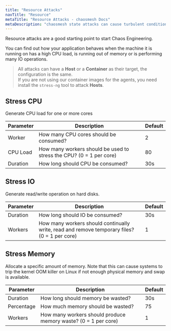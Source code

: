 ```yaml
---
title: "Resource Attacks"
navTitle: "Resource"
metaTitle: "Resource Attacks - chaosmesh Docs"
metaDescription: "chaosmesh state attacks can cause turbulent conditions on the infrastructure and platform level"
---
```


Resource attacks are a good starting point to start Chaos Engineering.

You can find out how your application behaves when the machine it is running on has a high CPU load, is running out of memory or is performing many IO operations.

> All attacks can have a **Host** or a **Container** as their target, the configuration is the same.<br/>
> If you are not using our container images for the agents, you need install the `stress-ng` tool to attack **Hosts**.

## Stress CPU
Generate CPU load for one or more cores

| Parameter   |      Description      | Default |
|----------|-------------|-------------|
| Worker   |  How many CPU cores should be consumed? | 2 |
| CPU Load |  How many workers should be used to stress the CPU? (0 = 1 per core) | 80 |
| Duration |  How long should CPU be consumed? | 30s |

## Stress IO
Generate read/write operation on hard disks.

| Parameter   |      Description      | Default |
|----------|-------------|-------------|
| Duration |  How long should IO be consumed? | 30s |
| Workers  |  How many workers should continually write, read and remove temporary files? (0 = 1 per core)| 1 |

## Stress Memory
Allocate a specific amount of memory. Note that this can cause systems to trip the kernel OOM killer on Linux if not enough physical memory and swap is available.

| Parameter   |      Description      | Default |
|----------|-------------|-------------|
| Duration | How long should memory be wasted? | 30s |
| Percentage | How much memory should be wasted? | 75 |
| Workers  |  How many workers should produce memory waste? (0 = 1 per core) | 1 |

